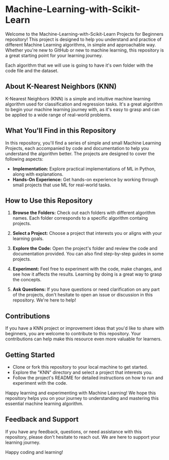 # Machine-Learning-with-Scikit-Learn

Welcome to the Machine-Learning-with-Scikit-Learn Projects for Beginners repository! This project is designed to help you understand and practice of different Machine Learning algorithms, in simple and approachable way. Whether you're new to GitHub or new to machine learning, this repository is a great starting point for your learning journey.

Each algorithm that we will use is going to have it's own folder with the code file and the dataset.

## About K-Nearest Neighbors (KNN)

K-Nearest Neighbors (KNN) is a simple and intuitive machine learning algorithm used for classification and regression tasks. It's a great algorithm to begin your machine learning journey with, as it's easy to grasp and can be applied to a wide range of real-world problems.

## What You'll Find in this Repository

In this repository, you'll find a series of simple and small Machine Learning Projects, each accompanied by code and documentation to help you understand the algorithm better. The projects are designed to cover the following aspects:

- **Implementation:** Explore practical implementations of ML in Python, along with explanations.
- **Hands-On Experience:** Get hands-on experience by working through small projects that use ML for real-world tasks.

## How to Use this Repository

1. **Browse the Folders:** Check out each folders with different algorithm names. Each folder corresponds to a specific algorithm containg projects.

2. **Select a Project:** Choose a project that interests you or aligns with your learning goals.

3. **Explore the Code:** Open the project's folder and review the code and documentation provided. You can also find step-by-step guides in some projects.

4. **Experiment:** Feel free to experiment with the code, make changes, and see how it affects the results. Learning by doing is a great way to grasp the concepts.

5. **Ask Questions:** If you have questions or need clarification on any part of the projects, don't hesitate to open an issue or discussion in this repository. We're here to help!

## Contributions

If you have a KNN project or improvement ideas that you'd like to share with beginners, you are welcome to contribute to this repository. Your contributions can help make this resource even more valuable for learners.

## Getting Started

- Clone or fork this repository to your local machine to get started.
- Explore the "KNN" directory and select a project that interests you.
- Follow the project's README for detailed instructions on how to run and experiment with the code.

Happy learning and experimenting with Machine Learning! We hope this repository helps you on your journey to understanding and mastering this essential machine learning algorithm.

## Feedback and Support

If you have any feedback, questions, or need assistance with this repository, please don't hesitate to reach out. We are here to support your learning journey.

Happy coding and learning!
